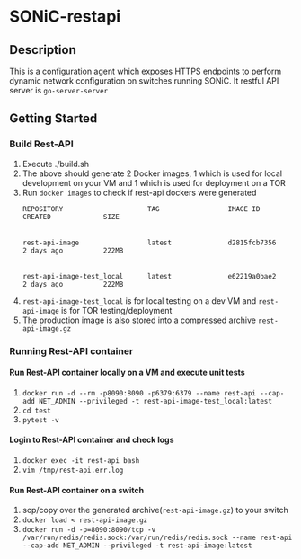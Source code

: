 # SONiC-restapi

## Description
This is a configuration agent which exposes HTTPS endpoints to perform dynamic network configuration on switches running SONiC. It restful API server is `go-server-server`

## Getting Started
### Build Rest-API
  1. Execute ./build.sh
  2. The above should generate 2 Docker images, 1 which is used for local development on your VM and 1 which is used for deployment on a TOR
  3. Run `docker images` to check if rest-api dockers were generated <br/>
      		<pre>`REPOSITORY                     TAG                 IMAGE ID            CREATED             SIZE` <br/>
		      `rest-api-image                 latest              d2815fcb7356        2 days ago          222MB` <br/>
          `rest-api-image-test_local      latest              e62219a0bae2        2 days ago          222MB`</pre>
  4. `rest-api-image-test_local` is for local testing on a dev VM and `rest-api-image` is for TOR testing/deployment
  5. The production image is also stored into a compressed archive `rest-api-image.gz`
### Running Rest-API container
#### Run Rest-API container locally on a VM and execute unit tests
  1. `docker run -d --rm -p8090:8090 -p6379:6379 --name rest-api --cap-add NET_ADMIN --privileged -t rest-api-image-test_local:latest`
  2. `cd test`
  3. `pytest -v`
  
####  Login to Rest-API container and check logs
  1. `docker exec -it rest-api bash`
  2. `vim /tmp/rest-api.err.log`
  
#### Run Rest-API container on a switch
  1. scp/copy over the generated archive(`rest-api-image.gz`) to your switch
  2. `docker load < rest-api-image.gz`
  3. `docker run -d -p=8090:8090/tcp -v /var/run/redis/redis.sock:/var/run/redis/redis.sock --name rest-api --cap-add NET_ADMIN --privileged -t rest-api-image:latest`
